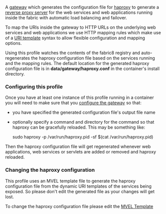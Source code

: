 A [gateway](http://fabric8.io/gitbook/gateway.html) which generates the configuration file for [haproxy](http://en.wikipedia.org/wiki/HAProxy) to generate a [reverse proxy server](http://en.wikipedia.org/wiki/Reverse_proxy) for the web services and web applications running inside the fabric with automatic load balancing and failover.

To map the URIs inside the gateway to HTTP URLs on the underlying web services and web applications we use HTTP mapping rules which make use of a [URI template](http://en.wikipedia.org/wiki/URL_Template) syntax to allow flexible configuration and mapping options.

Using this profile watches the contents of the fabric8 registry and auto-regenerates the haproxy configuration file based on the services running and the mapping rules. The default location for the generated haproxy configuration file is in **data/gateway/haproxy.conf** in the container's install directory.

### Configuring this profile

Once you have at least one instance of this profile running in a container you will need to make sure that you <a class="btn" href="#/wiki/branch/{{versionId}}/configuration/io.fabric8.gateway.haproxy/fabric/profiles/gateway/haproxy.profile">configure the gateway</a> so that:

* you have specified the generated configuration file's output file name
* optionally specify a command and directory for the command so that haproxy can be gracefully reloaded. This may be something like:

    sudo haproxy -p /var/run/haproxy.pid -sf $(cat /var/run/haproxy.pid)

Then the haproxy configuration file will get regenerated whenever web applications, web services or servlets are added or removed and haproxy reloaded.

### Changing the haproxy configuration

This profile uses an MVEL template file to generate the haproxy configuration file from the dynamic URI templates of the services being exposed. So please don't edit the generated file as your changes will get lost.

To change the haproxy configuration file please edit the <a class="btn" href="/fabric/profiles/gateway/haproxy.profile/io.fabric8.gateway.haproxy.config.mvel">MVEL Template</a>

